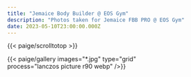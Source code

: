 ```yaml
---
title: "Jemaice Body Builder @ EOS Gym"
description: "Photos taken for Jemaice FBB PRO @ EOS Gym"
date: 2023-05-10T23:00:00.000Z
---
```



{{< paige/scrolltotop >}}

{{< paige/gallery
     images="*.jpg" 
     type="grid"  
     process="lanczos picture r90 webp"
     />}}
